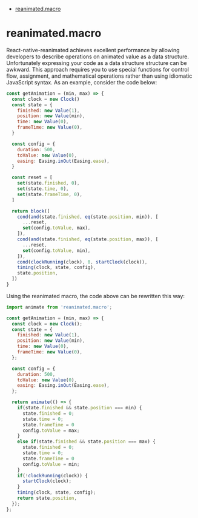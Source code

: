 <!-- START doctoc generated TOC please keep comment here to allow auto update -->
<!-- DON'T EDIT THIS SECTION, INSTEAD RE-RUN doctoc TO UPDATE -->

- [reanimated.macro](#reanimatedmacro)

<!-- END doctoc generated TOC please keep comment here to allow auto update -->

# reanimated.macro

React-native-reanimated achieves excellent performance by allowing developers to describe operations on animated value as a data structure. Unfortunately expressing your code as a data structure structure can be awkward. This approach requires you to use special functions for control flow, assignment, and mathematical operations rather than using idiomatic JavaScript syntax. As an example, consider the code below:

```js
const getAnimation = (min, max) => {
  const clock = new Clock()
  const state = {
    finished: new Value(1),
    position: new Value(min),
    time: new Value(0),
    frameTime: new Value(0),
  }

  const config = {
    duration: 500,
    toValue: new Value(0),
    easing: Easing.inOut(Easing.ease),
  }

  const reset = [
    set(state.finished, 0),
    set(state.time, 0),
    set(state.frameTime, 0),
  ]

  return block([
    cond(and(state.finished, eq(state.position, min)), [
      ...reset,
      set(config.toValue, max),
    ]),
    cond(and(state.finished, eq(state.position, max)), [
      ...reset,
      set(config.toValue, min),
    ]),
    cond(clockRunning(clock), 0, startClock(clock)),
    timing(clock, state, config),
    state.position,
  ])
}
```

Using the reanimated macro, the code above can be rewritten this way:

```js
import animate from 'reanimated.macro';

const getAnimation = (min, max) => {
  const clock = new Clock();
  const state = {
    finished: new Value(1),
    position: new Value(min),
    time: new Value(0),
    frameTime: new Value(0),
  };

  const config = {
    duration: 500,
    toValue: new Value(0),
    easing: Easing.inOut(Easing.ease),
  };

  return animate(() => {
    if(state.finished && state.position === min) {
      state.finished = 0;
      state.time = 0;
      state.frameTime = 0
      config.toValue = max;
    }
    else if(state.finished && state.position === max) {
      state.finished = 0;
      state.time = 0;
      state.frameTime = 0
      config.toValue = min;
    }
    if(!clockRunning(clock)) {
      startClock(clock);
    }
    timing(clock, state, config);
    return state.position,
  });
};
```
